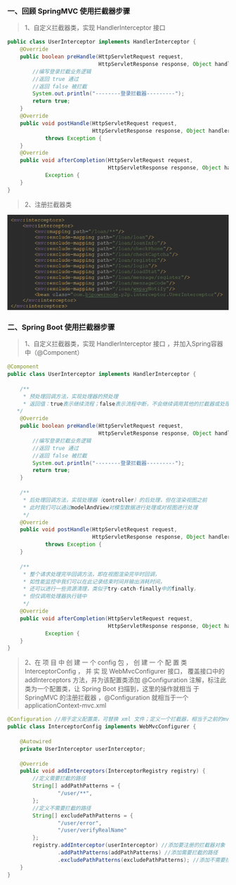 ### 一、回顾 SpringMVC 使用拦截器步骤

>1、自定义拦截器类，实现 HandlerInterceptor 接口 

```java
public class UserInterceptor implements HandlerInterceptor {
    @Override
    public boolean preHandle(HttpServletRequest request,
                             HttpServletResponse response, Object handler) throws Exception {
        //编写登录拦截业务逻辑
        //返回 true 通过
        //返回 false 被拦截
        System.out.println("--------登录拦截器---------");
        return true;
    }
    @Override
    public void postHandle(HttpServletRequest request,
                           HttpServletResponse response, Object handler, ModelAndView modelAndView)
            throws Exception {
    }
    @Override
    public void afterCompletion(HttpServletRequest request,
                                HttpServletResponse response, Object handler, Exception ex) throws
            Exception {
    }
}
```

>2、注册拦截器类

![image-20221130100611385](./assets/image-20221130100611385.png)

### 二、Spring Boot 使用拦截器步骤

>1、自定义拦截器类，实现 HandlerInterceptor 接口 ，并加入Spring容器中（@Component）

```java
@Component
public class UserInterceptor implements HandlerInterceptor {
    
    /**
     * 预处理回调方法，实现处理器的预处理
     * 返回值：true表示继续流程；false表示流程中断，不会继续调用其他的拦截器或处理器
   */
    @Override
    public boolean preHandle(HttpServletRequest request,
                             HttpServletResponse response, Object handler) throws Exception {
        //编写登录拦截业务逻辑
        //返回 true 通过
        //返回 false 被拦截
        System.out.println("--------登录拦截器---------");
        return true;
    }
    
    /**
     * 后处理回调方法，实现处理器（controller）的后处理，但在渲染视图之前
     * 此时我们可以通过modelAndView对模型数据进行处理或对视图进行处理
     */
    @Override
    public void postHandle(HttpServletRequest request,
                           HttpServletResponse response, Object handler, ModelAndView modelAndView)
            throws Exception {
    }
    
    /**
     * 整个请求处理完毕回调方法，即在视图渲染完毕时回调，
     * 如性能监控中我们可以在此记录结束时间并输出消耗时间，
     * 还可以进行一些资源清理，类似于try-catch-finally中的finally，
     * 但仅调用处理器执行链中
     */
    @Override
    public void afterCompletion(HttpServletRequest request,
                                HttpServletResponse response, Object handler, Exception ex) throws
            Exception {
    }
}
```

>2、在 项 目 中 创 建 一 个 config 包 ， 创 建 一 个 配 置 类 InterceptorConfig ， 并 实 现 WebMvcConfigurer 接口， 覆盖接口中的 addInterceptors 方法，并为该配置类添加 @Configuration 注解，标注此类为一个配置类，让 Spring Boot 扫描到，这里的操作就相当 于 SpringMVC 的注册拦截器 ，@Configuration 就相当于一个 applicationContext-mvc.xml

```java
@Configuration //用于定义配置类，可替换 xml 文件；定义一个拦截器，相当于之前的mvc 里的配置
public class InterceptorConfig implements WebMvcConfigurer {
    
    @Autowired
    private UserInterceptor userInterceptor;
    
    @Override
    public void addInterceptors(InterceptorRegistry registry) {
        //定义需要拦截的路径
        String[] addPathPatterns = {
                "/user/**",
        };
        //定义不需要拦截的路径
        String[] excludePathPatterns = {
                "/user/error",
                "/user/verifyRealName"
        };
        registry.addInterceptor(userInterceptor) //添加要注册的拦截器对象
                .addPathPatterns(addPathPatterns) //添加需要拦截的路径
                .excludePathPatterns(excludePathPatterns); //添加不需要拦截的路径
    }
}
```

